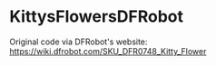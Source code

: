 # KittysFlowersDFRobot

Original code via DFRobot's website: https://wiki.dfrobot.com/SKU_DFR0748_Kitty_Flower